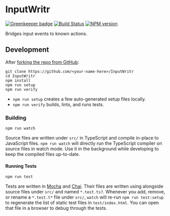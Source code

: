 <!-- Top -->
# InputWritr
[![Greenkeeper badge](https://badges.greenkeeper.io/FullScreenShenanigans/InputWritr.svg)](https://greenkeeper.io/)
[![Build Status](https://travis-ci.org/FullScreenShenanigans/InputWritr.svg?branch=master)](https://travis-ci.org/FullScreenShenanigans/InputWritr)
[![NPM version](https://badge.fury.io/js/inputwritr.svg)](http://badge.fury.io/js/inputwritr)

Bridges input events to known actions.
<!-- /Top -->

<!-- Development -->
## Development

After [forking the repo from GitHub](https://help.github.com/articles/fork-a-repo/):

```
git clone https://github.com/<your-name-here>/InputWritr
cd InputWritr
npm install
npm run setup
npm run verify
```

* `npm run setup` creates a few auto-generated setup files locally.
* `npm run verify` builds, lints, and runs tests.

### Building

```shell
npm run watch
```

Source files are written under `src/` in TypeScript and compile in-place to JavaScript files.
`npm run watch` will directly run the TypeScript compiler on source files in watch mode.
Use it in the background while developing to keep the compiled files up-to-date.

#### Running Tests

```shell
npm run test
```

Tests are written in [Mocha](https://github.com/mochajs/mocha) and [Chai](https://github.com/chaijs/chai).
Their files are written using  alongside source files under `src/` and named `*.test.ts?`.
Whenever you add, remove, or rename a `*.test.t*` file under `src/`, `watch` will re-run `npm run test:setup` to regenerate the list of static test files in `test/index.html`.
You can open that file in a browser to debug through the tests.

<!-- Maps -->
<!-- /Maps -->
<!-- /Development -->
